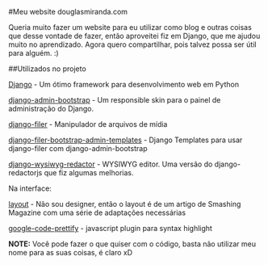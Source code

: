 #Meu website douglasmiranda.com

Queria muito fazer um website para eu utilizar como blog e outras coisas que desse vontade de fazer, então aproveitei fiz em Django, que me ajudou muito no aprendizado. Agora quero compartilhar, pois talvez possa ser útil para alguém. :)

##Utilizados no projeto

[Django](https://www.djangoproject.com/) - Um ótimo framework para desenvolvimento web em Python

[django-admin-bootstrap](https://github.com/douglasmiranda/django-admin-bootstrap) - Um responsible skin para o painel de administração do Django.

[django-filer](https://github.com/stefanfoulis/django-filer) - Manipulador de arquivos de mídia

[django-filer-bootstrap-admin-templates](https://github.com/douglasmiranda/django-filer-bootstrap-admin-templates) - Django Templates  para usar django-filer com django-admin-bootstrap

[django-wysiwyg-redactor](https://github.com/douglasmiranda/django-wysiwyg-redactor) - WYSIWYG editor. Uma versão do django-redactorjs que fiz algumas melhorias.

Na interface:

[layout](http://coding.smashingmagazine.com/2009/08/04/designing-a-html-5-layout-from-scratch/) - Não sou designer, então o layout é de um artigo de Smashing Magazine com uma série de adaptações necessárias

[google-code-prettify](http://code.google.com/p/google-code-prettify/) - javascript plugin para syntax highlight

**NOTE:** Você pode fazer o que quiser com o código, basta não utilizar meu nome para as suas coisas, é claro xD